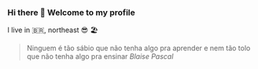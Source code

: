 ### Hi there 👋 Welcome to my profile

I live in 🇧🇷, northeast 😎 🏖️

> Ninguem é tão sábio que não tenha algo pra aprender e nem tão tolo que não tenha algo pra ensinar
> *Blaise Pascal*

<!--
**Porfirio-Prodigy/Porfirio-Prodigy** is a ✨ _special_ ✨ repository because its `README.md` (this file) appears on your GitHub profile.

Here are some ideas to get you started:

- 🔭 I’m currently working on ...
- 🌱 I’m currently learning ...
- 👯 I’m looking to collaborate on ...
- 🤔 I’m looking for help with ...
- 💬 Ask me about ...
- 📫 How to reach me: ...
- 😄 Pronouns: ...
- ⚡ Fun fact: ...
-->
